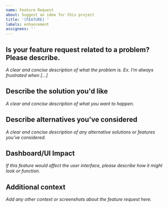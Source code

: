 ```yaml
---
name: Feature Request
about: Suggest an idea for this project
title: '[FEATURE] '
labels: enhancement
assignees: ''
---
```


## Is your feature request related to a problem? Please describe.
_A clear and concise description of what the problem is. Ex. I'm always frustrated when [...]_

## Describe the solution you'd like
_A clear and concise description of what you want to happen._

## Describe alternatives you've considered
_A clear and concise description of any alternative solutions or features you've considered._

## Dashboard/UI Impact
_If this feature would affect the user interface, please describe how it might look or function._

## Additional context
_Add any other context or screenshots about the feature request here._
